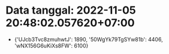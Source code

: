 # Data tanggal: 2022-11-05 20:48:02.057620+07:00

* {'UJcb3Tvc8zmuhwtJ': 1890, '50WgYk79TgSYw81b': 4406, 'wNX156G6uKiXs8FW': 6100}
